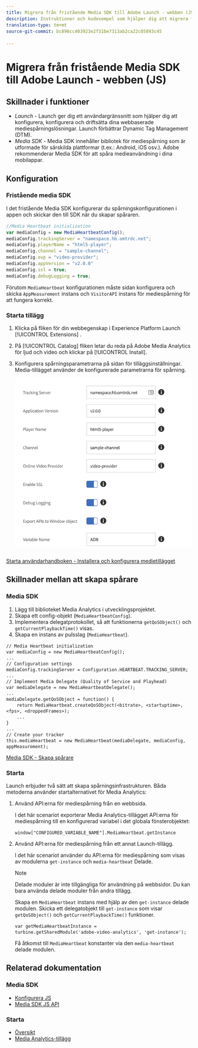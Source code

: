 ```yaml
---
title: Migrera från fristående Media SDK till Adobe Launch - webben (JS)
description: Instruktioner och kodexempel som hjälper dig att migrera från Media SDK till Launch.
translation-type: tm+mt
source-git-commit: bc896cc403923e2f31be7313ab2ca22c05893c45

---
```



# Migrera från fristående Media SDK till Adobe Launch - webben (JS)

## Skillnader i funktioner

* *Launch* - Launch ger dig ett användargränssnitt som hjälper dig att konfigurera, konfigurera och driftsätta dina webbaserade mediespårningslösningar. Launch förbättrar Dynamic Tag Management (DTM).
* *Media SDK* - Media SDK innehåller bibliotek för mediespårning som är utformade för särskilda plattformar (t.ex.: Android, iOS osv.). Adobe rekommenderar Media SDK för att spåra medieanvändning i dina mobilappar.

## Konfiguration

### Fristående media SDK

I det fristående Media SDK konfigurerar du spårningskonfigurationen i appen och skickar den till SDK när du skapar spåraren.

```javascript
//Media Heartbeat initialization
var mediaConfig = new MediaHeartbeatConfig();
mediaConfig.trackingServer = "namespace.hb.omtrdc.net";
mediaConfig.playerName = "html5-player";
mediaConfig.channel = "sample-channel";
mediaConfig.ovp = "video-provider";
mediaConfig.appVersion = "v2.0.0"
mediaConfig.ssl = true;
mediaConfig.debugLogging = true;
```

Förutom `MediaHeartbeat` konfigurationen måste sidan konfigurera och skicka `AppMeasurement` instans och `VisitorAPI` instans för mediespårning för att fungera korrekt.

### Starta tillägg

1. Klicka på fliken för din webbegenskap i Experience Platform Launch [!UICONTROL Extensions] .
1. På [!UICONTROL Catalog] fliken letar du reda på Adobe Media Analytics för ljud och video och klickar på [!UICONTROL Install].
1. Konfigurera spårningsparametrarna på sidan för tilläggsinställningar.
Media-tillägget använder de konfigurerade parametrarna för spårning.

   ![](assets/launch_config_js.png)

[Starta användarhandboken - Installera och konfigurera medietillägget](https://docs.adobe.com/content/help/en/launch/using/extensions-ref/adobe-extension/media-analytics-extension/overview.html#install-and-configure-the-ma-extension)

## Skillnader mellan att skapa spårare

### Media SDK

1. Lägg till biblioteket Media Analytics i utvecklingsprojektet.
1. Skapa ett config-objekt (`MediaHeartbeatConfig`).
1. Implementera delegatprotokollet, så att funktionerna `getQoSObject()` och `getCurrentPlaybackTime()` visas.
1. Skapa en instans av pulsslag (`MediaHeartbeat`).

```
// Media Heartbeat initialization
var mediaConfig = new MediaHeartbeatConfig();
...
// Configuration settings
mediaConfig.trackingServer = Configuration.HEARTBEAT.TRACKING_SERVER;
...
// Implement Media Delegate (Quality of Service and Playhead)
var mediaDelegate = new MediaHeartbeatDelegate();
...
mediaDelegate.getQoSObject = function() {
    return MediaHeartbeat.createQoSObject(<bitrate>, <startuptime>, <fps>, <droppedFrames>);
    ...
}
...
// Create your tracker
this.mediaHeartbeat = new MediaHeartbeat(mediaDelegate, mediaConfig, appMeasurement);
```

[Media SDK - Skapa spårare](https://docs.adobe.com/content/help/en/media-analytics/using/sdk-implement/cookbook/sdk-vs-launch-qoe.html)

### Starta

Launch erbjuder två sätt att skapa spårningsinfrastrukturen. Båda metoderna använder startalternativet för Media Analytics:

1. Använd API:erna för mediespårning från en webbsida.

   I det här scenariot exporterar Media Analytics-tillägget API:erna för mediespårning till en konfigurerad variabel i det globala fönsterobjektet:

   ```
   window["CONFIGURED_VARIABLE_NAME"].MediaHeartbeat.getInstance
   ```

1. Använd API:erna för mediespårning från ett annat Launch-tillägg.

   I det här scenariot använder du API:erna för mediespårning som visas av modulerna `get-instance` och `media-heartbeat` Delade.

   >[!NOTE]
   >
   >Delade moduler är inte tillgängliga för användning på webbsidor. Du kan bara använda delade moduler från andra tillägg.

   Skapa en `MediaHeartbeat` instans med hjälp av den `get-instance` delade modulen.
Skicka ett delegatobjekt till `get-instance` som visar `getQoSObject()` och `getCurrentPlaybackTime()` funktioner.

   ```
   var getMediaHeartbeatInstance =
   turbine.getSharedModule('adobe-video-analytics', 'get-instance');
   ```

   Få åtkomst till `MediaHeartbeat` konstanter via den `media-heartbeat` delade modulen.

## Relaterad dokumentation

### Media SDK

* [Konfigurera JS](/help/sdk-implement/setup/set-up-js.md)
* [Media SDK JS API](https://adobe-marketing-cloud.github.io/media-sdks/reference/javascript/MediaHeartbeat.html)

### Starta

* [Översikt](https://docs.adobe.com/content/help/en/launch/using/overview.html)
* [Media Analytics-tillägg](https://docs.adobe.com/content/help/en/launch/using/extensions-ref/adobe-extension/media-analytics-extension/overview.html)
